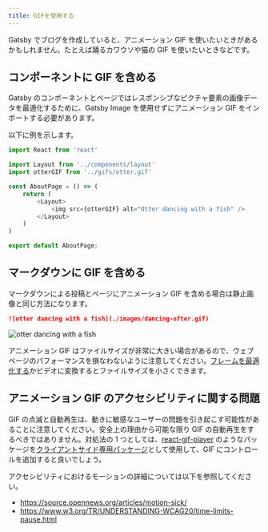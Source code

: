 ```yaml
---
title: GIFを使用する
---
```


Gatsby でブログを作成していると、アニメーション GIF を使いたいときがあるかもしれません。たとえば踊るカワウソや猫の GIF を使いたいときなどです。

## コンポーネントに GIF を含める

Gatsby のコンポーネントとページではレスポンシブなピクチャ要素の画像データを最適化するために、Gatsby Image を使用せずにアニメーション GIF をインポートする必要があります。

以下に例を示します。

```jsx:title=pages/about.js
import React from 'react'

import Layout from '../components/layout'
import otterGIF from '../gifs/otter.gif'

const AboutPage = () => (
    return (
        <Layout>
            <img src={otterGIF} alt="Otter dancing with a fish" />
        </Layout>
    )
)

export default AboutPage;
```

## マークダウンに GIF を含める

マークダウンによる投稿とページにアニメーション GIF を含める場合は静止画像と同じ方法になります。

```markdown
![otter dancing with a fish](./images/dancing-ofter.gif)
```

![otter dancing with a fish](./images/dancing-otter.gif)

アニメーション GIF はファイルサイズが非常に大きい場合があるので、ウェブページのパフォーマンスを損なわないように注意してください。[フレームを最適化する](https://skylilies.livejournal.com/244378.html)かビデオに変換するとファイルサイズを小さくできます。

## アニメーション GIF のアクセシビリティに関する問題

GIF の点滅と自動再生は、動きに敏感なユーザーの問題を引き起こす可能性があることに注意してください。安全上の理由から可能な限り GIF の自動再生をするべきではありません。対処法の 1 つとしては、[react-gif-player](https://www.npmjs.com/package/react-gif-player) のようなパッケージを[クライアントサイド専用パッケージ](/docs/using-client-side-only-packages/)として使用して、GIF にコントロールを追加すると良いでしょう。

アクセシビリティにおけるモーションの詳細については以下を参照してください。

- https://source.opennews.org/articles/motion-sick/
- https://www.w3.org/TR/UNDERSTANDING-WCAG20/time-limits-pause.html
